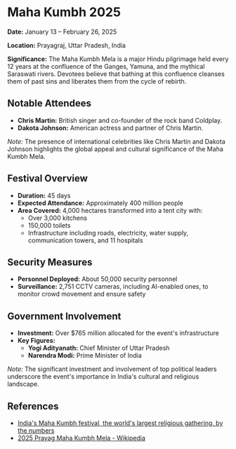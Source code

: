 # Maha Kumbh 2025

**Date:** January 13 – February 26, 2025

**Location:** Prayagraj, Uttar Pradesh, India

**Significance:** The Maha Kumbh Mela is a major Hindu pilgrimage held every 12 years at the confluence of the Ganges, Yamuna, and the mythical Saraswati rivers. Devotees believe that bathing at this confluence cleanses them of past sins and liberates them from the cycle of rebirth.

## Notable Attendees

- **Chris Martin:** British singer and co-founder of the rock band Coldplay.
- **Dakota Johnson:** American actress and partner of Chris Martin.

*Note:* The presence of international celebrities like Chris Martin and Dakota Johnson highlights the global appeal and cultural significance of the Maha Kumbh Mela.

## Festival Overview

- **Duration:** 45 days
- **Expected Attendance:** Approximately 400 million people
- **Area Covered:** 4,000 hectares transformed into a tent city with:
  - Over 3,000 kitchens
  - 150,000 toilets
  - Infrastructure including roads, electricity, water supply, communication towers, and 11 hospitals

## Security Measures

- **Personnel Deployed:** About 50,000 security personnel
- **Surveillance:** 2,751 CCTV cameras, including AI-enabled ones, to monitor crowd movement and ensure safety

## Government Involvement

- **Investment:** Over $765 million allocated for the event's infrastructure
- **Key Figures:**
  - **Yogi Adityanath:** Chief Minister of Uttar Pradesh
  - **Narendra Modi:** Prime Minister of India

*Note:* The significant investment and involvement of top political leaders underscore the event's importance in India's cultural and religious landscape.

## References

- [India's Maha Kumbh festival, the world's largest religious gathering, by the numbers](https://apnews.com/article/036717734fbbf9d58c8f6cd2aab8110e)
- [2025 Prayag Maha Kumbh Mela - Wikipedia](https://en.wikipedia.org/wiki/2025_Prayag_Maha_Kumbh_Mela)